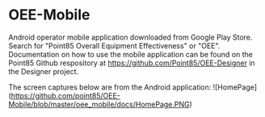 # OEE-Mobile
Android operator mobile application downloaded from Google Play Store.  Search for "Point85 Overall Equipment Effectiveness" or "OEE".  Documentation on how to use the mobile application can be found on the Point85 Github respository at https://github.com/Point85/OEE-Designer in the Designer project.

The screen captures below are from the Android application:
![HomePage] (https://github.com/point85/OEE-Mobile/blob/master/oee_mobile/docs/HomePage.PNG)